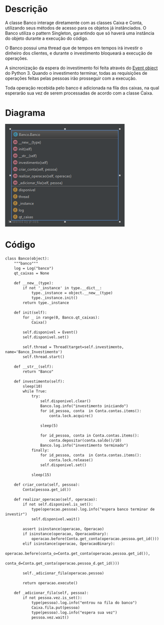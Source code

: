 # Descrição

A classe Banco interage diretamente com as classes Caixa e Conta, utilizando seus métodos de acesso para os objetos já instânciados. O Banco utiliza o pattern Singleton, garantindo que só haverá uma instância do objeto durante a execução do código.

O Banco possui uma thread que de tempos em tempos irá investir o dinheiro dos clientes, e durante o investimento bloqueará a execução de operações. 

A sincronização da espera do investimento foi feita através do [Event object](https://docs.python.org/3/library/threading.html#event-objects) do Python 3. Quando o investimento terminar, todas as requisições de operações feitas pelas pessoas irão prosseguir com a execução.

Toda operação recebida pelo banco é adicionada na fila dos caixas, na qual esperarão sua vez de serem processadas de acordo com a classe Caixa.

# Diagrama

![](/doc/img/banco.png)

# Código

```
class Banco(object):
    """banco"""
    log = Log("banco")
    qt_caixas = None

    def __new__(type):
        if not '_instance' in type.__dict__:
            type._instance = object.__new__(type)
            type._instance.init()
        return type._instance

    def init(self):
        for _ in range(0, Banco.qt_caixas):
            Caixa()

        self.disponivel = Event()
        self.disponivel.set()

        self.thread = Thread(target=self.investimento, name='Banco_Investimento')
        self.thread.start()

    def __str__(self):
        return "Banco"

    def investimento(self):
        sleep(10)
        while True:
            try:
                self.disponivel.clear()
                Banco.log.info("investimento iniciando")
                for id_pessoa, conta  in Conta.contas.items():
                    conta.lock.acquire()

                sleep(5)

                for id_pessoa, conta in Conta.contas.items():
                    conta.depositar(conta.saldo()/10)
                Banco.log.info("investimento terminado")
            finally:
                for id_pessoa, conta  in Conta.contas.items():
                    conta.lock.release()
                self.disponivel.set()

            sleep(15)

    def criar_conta(self, pessoa):
        Conta(pessoa.get_id())

    def realizar_operacao(self, operacao):
        if not self.disponivel.is_set():
            type(operacao.pessoa).log.info("espera banco terminar de investir")
            self.disponivel.wait()

        assert isinstance(operacao, Operacao)
        if isinstance(operacao, OperacaoUnary):
            operacao.before(Conta.get_conta(operacao.pessoa.get_id()))
        elif isinstance(operacao, OperacaoBinary):
            operacao.before(conta_o=Conta.get_conta(operacao.pessoa.get_id()),
                            conta_d=Conta.get_conta(operacao.pessoa_d.get_id()))

        self._adicionar_fila(operacao.pessoa)

        return operacao.execute()

    def _adicionar_fila(self, pessoa):
        if not pessoa.vez.is_set():
            type(pessoa).log.info("entrou na fila do banco")
            Caixa.fila.put(pessoa)
            type(pessoa).log.info("espera sua vez")
            pessoa.vez.wait()
```



